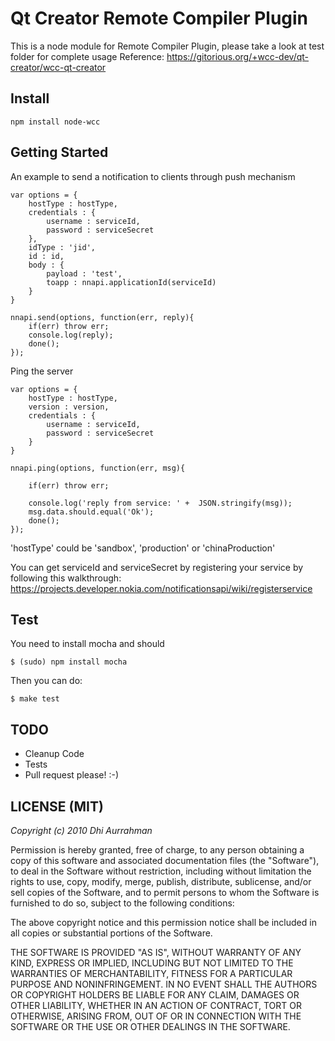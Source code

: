 Qt Creator Remote Compiler Plugin
===

This is a node module for Remote Compiler Plugin, please take a look at test folder for complete usage
Reference: https://gitorious.org/+wcc-dev/qt-creator/wcc-qt-creator

Install
---
    npm install node-wcc

Getting Started
---
An example to send a notification to clients through push mechanism

    var options = {
		hostType : hostType,
		credentials : {
			username : serviceId,
			password : serviceSecret
		},
		idType : 'jid',
		id : id,
		body : {
			payload : 'test', 
			toapp : nnapi.applicationId(serviceId)
		}
	}
	
	nnapi.send(options, function(err, reply){
		if(err) throw err;
		console.log(reply);
		done();
	});

Ping the server

	var options = {
		hostType : hostType,
		version : version,
		credentials : {
			username : serviceId,
			password : serviceSecret
		}
	}
	
	nnapi.ping(options, function(err, msg){
		
		if(err) throw err;
		
		console.log('reply from service: ' +  JSON.stringify(msg));
		msg.data.should.equal('Ok');
		done();
	});

'hostType' could be 'sandbox', 'production' or 'chinaProduction'

You can get serviceId and serviceSecret by registering your service by following this walkthrough: https://projects.developer.nokia.com/notificationsapi/wiki/registerservice

Test
---
You need to install mocha and should

    $ (sudo) npm install mocha

Then you can do:

    $ make test

TODO 
---
* Cleanup Code
* Tests
* Pull request please! :-) 

LICENSE (MIT)
---

_Copyright (c) 2010 Dhi Aurrahman_

Permission is hereby granted, free of charge, to any person obtaining
a copy of this software and associated documentation files (the
"Software"), to deal in the Software without restriction, including
without limitation the rights to use, copy, modify, merge, publish,
distribute, sublicense, and/or sell copies of the Software, and to
permit persons to whom the Software is furnished to do so, subject to
the following conditions:

The above copyright notice and this permission notice shall be included
in all copies or substantial portions of the Software.

THE SOFTWARE IS PROVIDED "AS IS", WITHOUT WARRANTY OF ANY KIND,
EXPRESS OR IMPLIED, INCLUDING BUT NOT LIMITED TO THE WARRANTIES OF
MERCHANTABILITY, FITNESS FOR A PARTICULAR PURPOSE AND NONINFRINGEMENT.
IN NO EVENT SHALL THE AUTHORS OR COPYRIGHT HOLDERS BE LIABLE FOR ANY
CLAIM, DAMAGES OR OTHER LIABILITY, WHETHER IN AN ACTION OF CONTRACT,
TORT OR OTHERWISE, ARISING FROM, OUT OF OR IN CONNECTION WITH THE
SOFTWARE OR THE USE OR OTHER DEALINGS IN THE SOFTWARE.

